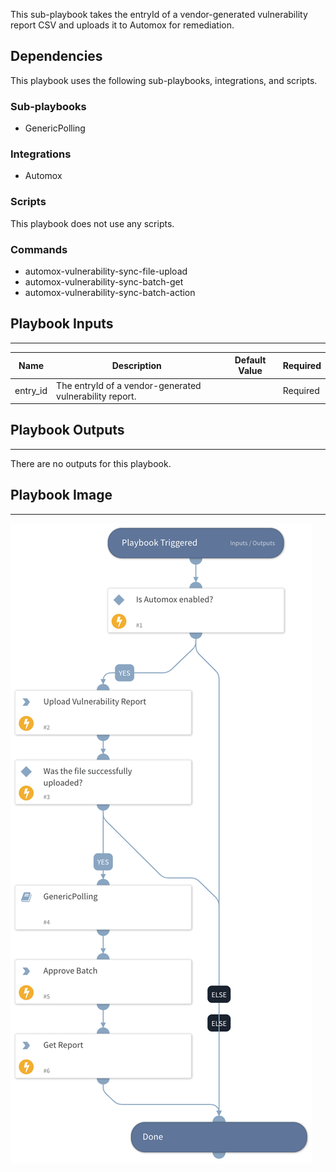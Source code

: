 This sub-playbook takes the entryId of a vendor-generated vulnerability report CSV and uploads it to Automox for remediation.

## Dependencies
This playbook uses the following sub-playbooks, integrations, and scripts.

### Sub-playbooks
* GenericPolling

### Integrations
* Automox

### Scripts
This playbook does not use any scripts.

### Commands
* automox-vulnerability-sync-file-upload
* automox-vulnerability-sync-batch-get
* automox-vulnerability-sync-batch-action

## Playbook Inputs
---

| **Name** | **Description** | **Default Value** | **Required** |
| --- | --- | --- | --- |
| entry_id | The entryId of a vendor-generated vulnerability report. |  | Required |

## Playbook Outputs
---
There are no outputs for this playbook.

## Playbook Image
---
![Upload Vulnerabilities to Automox](../doc_files/Upload_Vulnerability_Report_Image.png)
